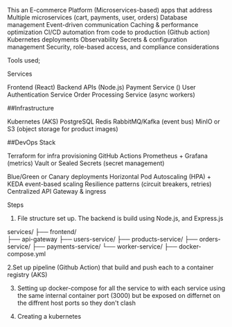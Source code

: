 This an E-commerce Platform (Microservices-based) apps that address 
Multiple microservices (cart, payments, user, orders) 
Database management
Event-driven communication
Caching & performance optimization
CI/CD automation from code to production (Github action)
Kubernetes deployments
Observability
Secrets & configuration management
Security, role-based access, and compliance considerations


Tools used;

Services

Frontend (React)
Backend APIs (Node.js)
Payment Service ()
User Authentication Service
Order Processing Service (async workers)

##Infrastructure

Kubernetes (AKS)
PostgreSQL
Redis
RabbitMQ/Kafka (event bus)
MinIO or S3 (object storage for product images)

##DevOps Stack

Terraform for infra provisioning
GitHub Actions
Prometheus + Grafana (metrics)
Vault or Sealed Secrets (secret management)


Blue/Green or Canary deployments
Horizontal Pod Autoscaling (HPA) + KEDA event-based scaling
Resilience patterns (circuit breakers, retries)
Centralized API Gateway & ingress

Steps

1. File structure set up. The backend is build using Node.js, and Express.js

services/
├── frontend/                  
├── api-gateway
├── users-service/
├── products-service/
├── orders-service/
├── payments-service/
└── worker-service/
├── docker-compose.yml


2.Set up pipeline (Github Action) that build and push each to a container registry (AKS) 

3. Setting up docker-compose for all the service to with each service using the same internal container port (3000) but be exposed on differnet on the diffrent host ports so they don't clash


4. Creating a kubernetes 
